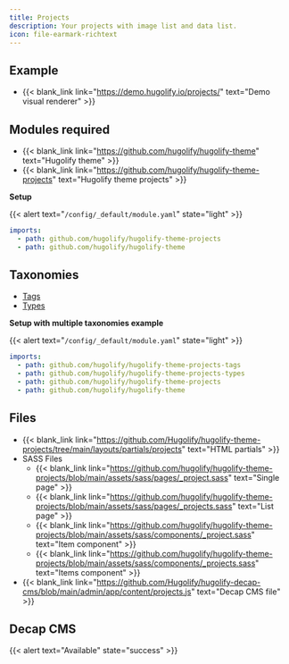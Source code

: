 ```yaml
---
title: Projects
description: Your projects with image list and data list.
icon: file-earmark-richtext
---
```


## Example

- {{< blank_link link="https://demo.hugolify.io/projects/" text="Demo visual renderer" >}}

## Modules required

- {{< blank_link link="https://github.com/hugolify/hugolify-theme" text="Hugolify theme" >}}
- {{< blank_link link="https://github.com/hugolify/hugolify-theme-projects" text="Hugolify theme projects" >}}

**Setup**

{{< alert text="`/config/_default/module.yaml`" state="light" >}}

```yml
imports:
  - path: github.com/hugolify/hugolify-theme-projects
  - path: github.com/hugolify/hugolify-theme
```

## Taxonomies

- [Tags](/docs/taxonomies/projects-tags/)
- [Types](/docs/taxonomies/projects-types/)

**Setup with multiple taxonomies example**

{{< alert text="`/config/_default/module.yaml`" state="light" >}}

```yml
imports:
  - path: github.com/hugolify/hugolify-theme-projects-tags
  - path: github.com/hugolify/hugolify-theme-projects-types
  - path: github.com/hugolify/hugolify-theme-projects
  - path: github.com/hugolify/hugolify-theme
```

## Files

- {{< blank_link link="https://github.com/Hugolify/hugolify-theme-projects/tree/main/layouts/partials/projects" text="HTML partials" >}}
- SASS Files
  - {{< blank_link link="https://github.com/hugolify/hugolify-theme-projects/blob/main/assets/sass/pages/_project.sass" text="Single page" >}}
  - {{< blank_link link="https://github.com/hugolify/hugolify-theme-projects/blob/main/assets/sass/pages/_projects.sass" text="List page" >}}
  - {{< blank_link link="https://github.com/hugolify/hugolify-theme-projects/blob/main/assets/sass/components/_project.sass" text="Item component" >}}
  - {{< blank_link link="https://github.com/hugolify/hugolify-theme-projects/blob/main/assets/sass/components/_projects.sass" text="Items component" >}}
- {{< blank_link link="https://github.com/Hugolify/hugolify-decap-cms/blob/main/admin/app/content/projects.js" text="Decap CMS file" >}}

## Decap CMS

{{< alert text="Available" state="success" >}}

